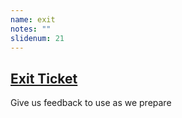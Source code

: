 ```yaml
---
name: exit
notes: ""
slidenum: 21
---
```

## [Exit Ticket](https://forms.gle/JdWtBU7BBaCnMjBV6)
Give us feedback to use as we prepare